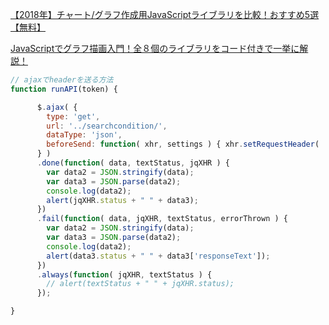 [【2018年】チャート/グラフ作成用JavaScriptライブラリを比較！おすすめ5選【無料】](https://www.marorika.com/entry/chart-js-library)

[JavaScriptでグラフ描画入門！全８個のライブラリをコード付きで一挙に解説！](https://paiza.hatenablog.com/entry/2016/06/07/JavaScript%E3%81%A7%E3%82%B0%E3%83%A9%E3%83%95%E6%8F%8F%E7%94%BB%E5%85%A5%E9%96%80%EF%BC%81%E5%85%A8%EF%BC%98%E5%80%8B%E3%81%AE%E3%83%A9%E3%82%A4%E3%83%96%E3%83%A9%E3%83%AA%E3%82%92%E3%82%B3%E3%83%BC)


```js
// ajaxでheaderを送る方法
function runAPI(token) {

      $.ajax( {
        type: 'get',
        url: '../searchcondition/',
        dataType: 'json',
        beforeSend: function( xhr, settings ) { xhr.setRequestHeader( 'Authorization', 'X-Authentication-Token ' + token ); },
      } )
      .done(function( data, textStatus, jqXHR ) {
        var data2 = JSON.stringify(data);
        var data3 = JSON.parse(data2);
        console.log(data2);
        alert(jqXHR.status + " " + data3);
      })
      .fail(function( data, jqXHR, textStatus, errorThrown ) {
        var data2 = JSON.stringify(data);
        var data3 = JSON.parse(data2);
        console.log(data2);
        alert(data3.status + " " + data3['responseText']);
      })
      .always(function( jqXHR, textStatus ) {
        // alert(textStatus + " " + jqXHR.status);
      });

}
```
